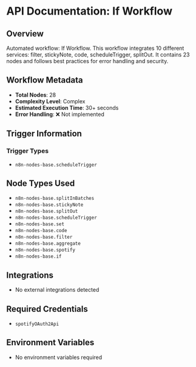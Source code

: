 # API Documentation: If Workflow

## Overview
Automated workflow: If Workflow. This workflow integrates 10 different services: filter, stickyNote, code, scheduleTrigger, splitOut. It contains 23 nodes and follows best practices for error handling and security.

## Workflow Metadata
- **Total Nodes**: 28
- **Complexity Level**: Complex
- **Estimated Execution Time**: 30+ seconds
- **Error Handling**: ❌ Not implemented

## Trigger Information
### Trigger Types
- `n8n-nodes-base.scheduleTrigger`

## Node Types Used
- `n8n-nodes-base.splitInBatches`
- `n8n-nodes-base.stickyNote`
- `n8n-nodes-base.splitOut`
- `n8n-nodes-base.scheduleTrigger`
- `n8n-nodes-base.set`
- `n8n-nodes-base.code`
- `n8n-nodes-base.filter`
- `n8n-nodes-base.aggregate`
- `n8n-nodes-base.spotify`
- `n8n-nodes-base.if`

## Integrations
- No external integrations detected

## Required Credentials
- `spotifyOAuth2Api`

## Environment Variables
- No environment variables required
